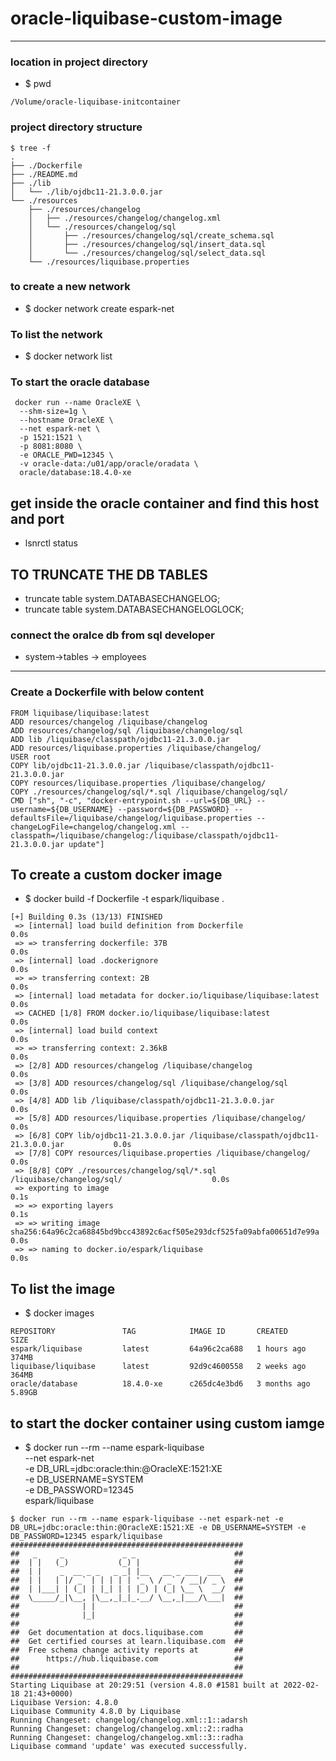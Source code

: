 # oracle-liquibase-custom-image

---

### location in project directory

- $ pwd

```
/Volume/oracle-liquibase-initcontainer
```

### project directory structure

```
$ tree -f
.
├── ./Dockerfile
├── ./README.md
├── ./lib
│   └── ./lib/ojdbc11-21.3.0.0.jar
└── ./resources
    ├── ./resources/changelog
    │   ├── ./resources/changelog/changelog.xml
    │   └── ./resources/changelog/sql
    │       ├── ./resources/changelog/sql/create_schema.sql
    │       ├── ./resources/changelog/sql/insert_data.sql
    │       └── ./resources/changelog/sql/select_data.sql
    └── ./resources/liquibase.properties
```

### to create a new network

- $ docker network create espark-net

### To list the network

- $ docker network list

### To start the oracle database

```
 docker run --name OracleXE \
  --shm-size=1g \
  --hostname OracleXE \
  --net espark-net \
  -p 1521:1521 \
  -p 8081:8080 \
  -e ORACLE_PWD=12345 \
  -v oracle-data:/u01/app/oracle/oradata \
  oracle/database:18.4.0-xe
```

## get inside the oracle container and find this host and port

- lsnrctl status

## TO TRUNCATE THE DB TABLES

- truncate table system.DATABASECHANGELOG;
- truncate table system.DATABASECHANGELOGLOCK;

### connect the oralce db from sql developer

- system->tables -> employees

---

### Create a Dockerfile with below content

```
FROM liquibase/liquibase:latest
ADD resources/changelog /liquibase/changelog
ADD resources/changelog/sql /liquibase/changelog/sql
ADD lib /liquibase/classpath/ojdbc11-21.3.0.0.jar
ADD resources/liquibase.properties /liquibase/changelog/
USER root
COPY lib/ojdbc11-21.3.0.0.jar /liquibase/classpath/ojdbc11-21.3.0.0.jar
COPY resources/liquibase.properties /liquibase/changelog/
COPY ./resources/changelog/sql/*.sql /liquibase/changelog/sql/
CMD ["sh", "-c", "docker-entrypoint.sh --url=${DB_URL} --username=${DB_USERNAME} --password=${DB_PASSWORD} --defaultsFile=/liquibase/changelog/liquibase.properties --changeLogFile=changelog/changelog.xml --classpath=/liquibase/changelog:/liquibase/classpath/ojdbc11-21.3.0.0.jar update"]
```

## To create a custom docker image

- $ docker build -f Dockerfile -t espark/liquibase .

```
[+] Building 0.3s (13/13) FINISHED
 => [internal] load build definition from Dockerfile                                        0.0s
 => => transferring dockerfile: 37B                                                         0.0s
 => [internal] load .dockerignore                                                           0.0s
 => => transferring context: 2B                                                             0.0s
 => [internal] load metadata for docker.io/liquibase/liquibase:latest                       0.0s
 => CACHED [1/8] FROM docker.io/liquibase/liquibase:latest                                  0.0s
 => [internal] load build context                                                           0.0s
 => => transferring context: 2.36kB                                                         0.0s
 => [2/8] ADD resources/changelog /liquibase/changelog                                      0.0s
 => [3/8] ADD resources/changelog/sql /liquibase/changelog/sql                              0.0s
 => [4/8] ADD lib /liquibase/classpath/ojdbc11-21.3.0.0.jar                                 0.0s
 => [5/8] ADD resources/liquibase.properties /liquibase/changelog/                          0.0s
 => [6/8] COPY lib/ojdbc11-21.3.0.0.jar /liquibase/classpath/ojdbc11-21.3.0.0.jar           0.0s
 => [7/8] COPY resources/liquibase.properties /liquibase/changelog/                         0.0s
 => [8/8] COPY ./resources/changelog/sql/*.sql /liquibase/changelog/sql/                    0.0s
 => exporting to image                                                                      0.1s
 => => exporting layers                                                                     0.1s
 => => writing image sha256:64a96c2ca68845bd9bcc43892c6acf505e293dcf525fa09abfa00651d7e99a  0.0s
 => => naming to docker.io/espark/liquibase                                                 0.0s
```

## To list the image

- $ docker images

```
REPOSITORY               TAG            IMAGE ID       CREATED        SIZE
espark/liquibase         latest         64a96c2ca688   1 hours ago    374MB
liquibase/liquibase      latest         92d9c4600558   2 weeks ago    364MB
oracle/database          18.4.0-xe      c265dc4e3bd6   3 months ago   5.89GB

```

## to start the docker container using custom iamge

- $ docker run --rm --name espark-liquibase \
  --net espark-net \
  -e DB_URL=jdbc:oracle:thin:@OracleXE:1521:XE \
  -e DB_USERNAME=SYSTEM \
  -e DB_PASSWORD=12345 \
  espark/liquibase

```
$ docker run --rm --name espark-liquibase --net espark-net -e DB_URL=jdbc:oracle:thin:@OracleXE:1521:XE -e DB_USERNAME=SYSTEM -e DB_PASSWORD=12345 espark/liquibase
####################################################
##   _     _             _ _                      ##
##  | |   (_)           (_) |                     ##
##  | |    _  __ _ _   _ _| |__   __ _ ___  ___   ##
##  | |   | |/ _` | | | | | '_ \ / _` / __|/ _ \  ##
##  | |___| | (_| | |_| | | |_) | (_| \__ \  __/  ##
##  \_____/_|\__, |\__,_|_|_.__/ \__,_|___/\___|  ##
##              | |                               ##
##              |_|                               ##
##                                                ##
##  Get documentation at docs.liquibase.com       ##
##  Get certified courses at learn.liquibase.com  ##
##  Free schema change activity reports at        ##
##      https://hub.liquibase.com                 ##
##                                                ##
####################################################
Starting Liquibase at 20:29:51 (version 4.8.0 #1581 built at 2022-02-18 21:43+0000)
Liquibase Version: 4.8.0
Liquibase Community 4.8.0 by Liquibase
Running Changeset: changelog/changelog.xml::1::adarsh
Running Changeset: changelog/changelog.xml::2::radha
Running Changeset: changelog/changelog.xml::3::radha
Liquibase command 'update' was executed successfully.

```

